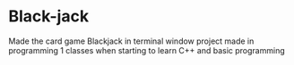 # Black-jack

Made the card game Blackjack in terminal window
project made in programming 1 classes when starting to learn C++ and basic programming

